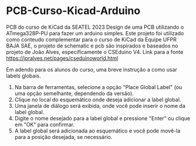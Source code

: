 # PCB-Curso-Kicad-Arduino
PCB do curso de KiCad da SEATEL 2023
Design de uma PCB utilizando o ATmega328P-PU para fazer um arduino simples. 
Este projeto foi utilizado como conteudo complementar para o curso de KiCad da Equipe UFPR BAJA SAE, o projeto de schematic e pcb são inspirados e baseados no projeto de João Alves, especificamente o CSEduino V4. Link para a fonte https://jpralves.net/pages/cseduinoworld.html

Em adendo para os alunos do curso, uma breve instrução a como usar labels globais.

1. Na barra de ferramentas, selecione a opção "Place Global Label" (ou uma opção semelhante, dependendo da versão).
2. Clique no local do esquemático onde deseja adicionar a label global.
3. Uma janela de diálogo será exibida, onde você pode inserir o nome da label global.
4. Digite o nome desejado para a label global e pressione "Enter" ou clique em "OK" para confirmar.
5. A label global será adicionada ao esquemático e você pode movê-la para a posição desejada, se necessário.
